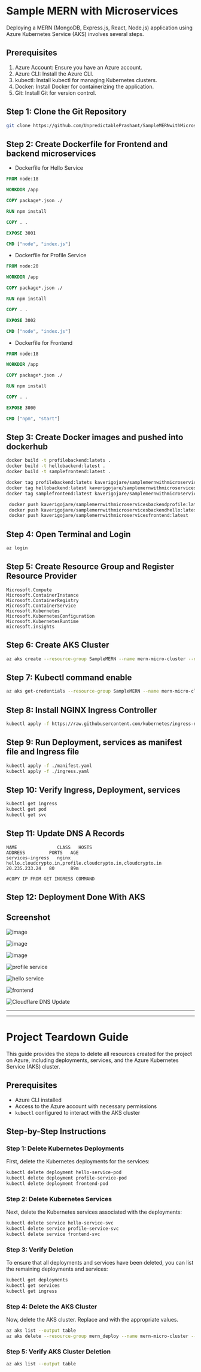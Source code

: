 
# Sample MERN with Microservices
Deploying a MERN (MongoDB, Express.js, React, Node.js) application using Azure Kubernetes Service (AKS) involves several steps.

## Prerequisites
1. Azure Account: Ensure you have an Azure account.
2. Azure CLI: Install the Azure CLI.
3. kubectl: Install kubectl for managing Kubernetes clusters.
4. Docker: Install Docker for containerizing the application.
5. Git: Install Git for version control.

## Step 1: Clone the Git Repository
```bash
git clone https://github.com/UnpredictablePrashant/SampleMERNwithMicroservices.git
```

## Step 2: Create Dockerfile for Frontend and backend microservices

- Dockerfile for Hello Service
```Dockerfile
FROM node:18

WORKDIR /app

COPY package*.json ./

RUN npm install

COPY . .

EXPOSE 3001

CMD ["node", "index.js"]

```

- Dockerfile for Profile Service
```Dockerfile
FROM node:20

WORKDIR /app

COPY package*.json ./

RUN npm install

COPY . .

EXPOSE 3002

CMD ["node", "index.js"]

```

- Dockerfile for Frontend
```Dockerfile
FROM node:18

WORKDIR /app

COPY package*.json ./

RUN npm install

COPY . .

EXPOSE 3000

CMD ["npm", "start"]

```

## Step 3: Create Docker images and pushed into dockerhub
```bash
docker build -t profilebackend:latets .
docker build -t hellobackend:latest .
docker build -t samplefrontend:latest .

docker tag profilebackend:latets kaverigojare/samplemernwithmicroservicesbackendprofile:latest
docker tag hellobackend:latest kaverigojare/samplemernwithmicroservicesbackendhello:latest
docker tag samplefrontend:latest kaverigojare/samplemernwithmicroservicesfrontend:latest

 docker push kaverigojare/samplemernwithmicroservicesbackendprofile:latest
 docker push kaverigojare/samplemernwithmicroservicesbackendhello:latest
 docker push kaverigojare/samplemernwithmicroservicesfrontend:latest

```

## Step 4: Open Terminal and Login
```bash
az login
```

## Step 5: Create Resource Group and Register Resource Provider
```
Microsoft.Compute
Microsoft.ContainerInstance
Microsoft.ContainerRegistry
Microsoft.ContainerService
Microsoft.Kubernetes
Microsoft.KubernetesConfiguration
Microsoft.KubernetesRuntime
microsoft.insights
```

## Step 6: Create AKS Cluster
```bash
az aks create --resource-group SampleMERN --name mern-micro-cluster --node-count 2 --enable-addons monitoring --generate-ssh-keys


```

## Step 7: Kubectl command enable
```bash
az aks get-credentials --resource-group SampleMERN --name mern-micro-cluster
```

## Step 8: Install NGINX Ingress Controller
```bash
kubectl apply -f https://raw.githubusercontent.com/kubernetes/ingress-nginx/main/deploy/static/provider/cloud/deploy.yaml

```
## Step 9: Run Deployment, services as manifest file and Ingress file
```bash
kubectl apply -f ./manifest.yaml
kubectl apply -f ./ingress.yaml
```
## Step 10: Verify Ingress, Deployment, services
```bash
kubectl get ingress
kubectl get pod
kubectl get svc
```

## Step 11: Update DNS A Records
```text
NAME               CLASS   HOSTS                                                        ADDRESS         PORTS   AGE
services-ingress   nginx   hello.cloudcrypto.in,profile.cloudcrypto.in,cloudcrypto.in   20.235.233.24   80      89m

#COPY IP FROM GET INGRESS COMMAND 
```

## Step 12: Deployment Done With AKS

## Screenshot

![image](https://github.com/kaverigojre/Deploy-a-MERN-application-using-AKS/assets/15703572/b63da51c-2eaf-47b6-89d8-8e231a11b8b5)

![image](https://github.com/kaverigojre/Deploy-a-MERN-application-using-AKS/assets/15703572/5ddcd5c2-b3c9-496e-8f40-3363816cb76e)

![image](https://github.com/kaverigojre/Deploy-a-MERN-application-using-AKS/assets/15703572/f519ea3e-487b-4f14-9745-fba6e042529f)

![profile service](./Screenshots/image-14.png)

![hello service](./Screenshots/image-15.png)

![frontend](./Screenshots/image-16.png)

![Cloudflare DNS Update](./Screenshots/image-17.png)

---
---

# Project Teardown Guide
This guide provides the steps to delete all resources created for the project on Azure, including deployments, services, and the Azure Kubernetes Service (AKS) cluster.

## Prerequisites

- Azure CLI installed
- Access to the Azure account with necessary permissions
- `kubectl` configured to interact with the AKS cluster

## Step-by-Step Instructions

### Step 1: Delete Kubernetes Deployments

First, delete the Kubernetes deployments for the services:

```bash
kubectl delete deployment hello-service-pod
kubectl delete deployment profile-service-pod
kubectl delete deployment frontend-pod
```
### Step 2: Delete Kubernetes Services

Next, delete the Kubernetes services associated with the deployments:

```bash
kubectl delete service hello-service-svc
kubectl delete service profile-service-svc
kubectl delete service frontend-svc
```

### Step 3: Verify Deletion

To ensure that all deployments and services have been deleted, you can list the remaining deployments and services:

```bash
kubectl get deployments
kubectl get services
kubectl get ingress
```

### Step 4: Delete the AKS Cluster
Now, delete the AKS cluster. Replace <resource-group-name> and <aks-cluster-name> with the appropriate values.

```bash
az aks list --output table
az aks delete --resource-group mern_deploy --name mern-micro-cluster --yes --no-wait

```

### Step 5: Verify AKS Cluster Deletion

```bash
az aks list --output table

```


